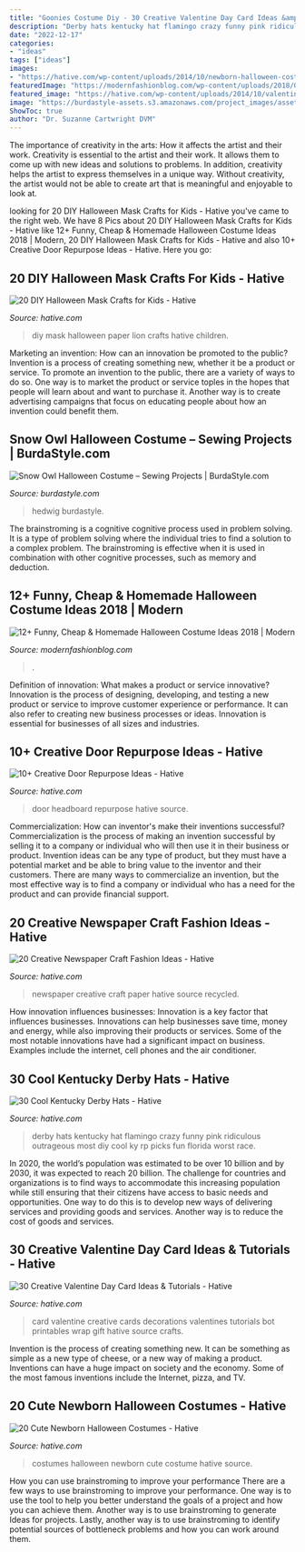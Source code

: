 ```yaml
---
title: "Goonies Costume Diy - 30 Creative Valentine Day Card Ideas &amp; Tutorials"
description: "Derby hats kentucky hat flamingo crazy funny pink ridiculous outrageous most diy cool ky rp picks fun florida worst race"
date: "2022-12-17"
categories:
- "ideas"
tags: ["ideas"]
images:
- "https://hative.com/wp-content/uploads/2014/10/newborn-halloween-costumes/6-newborn-halloween-costume-ideas.jpg"
featuredImage: "https://modernfashionblog.com/wp-content/uploads/2018/08/12-Funny-Cheap-Homemade-Halloween-Costume-Ideas-2018-13.jpg"
featured_image: "https://hative.com/wp-content/uploads/2014/10/valentine-card-ideas/18-valentine-card-ideas.jpg"
image: "https://burdastyle-assets.s3.amazonaws.com/project_images/assets/000/235/350/2011_costume_original.jpg?1320602427"
ShowToc: true
author: "Dr. Suzanne Cartwright DVM"
---
```



The importance of creativity in the arts: How it affects the artist and their work.
Creativity is essential to the artist and their work. It allows them to come up with new ideas and solutions to problems. In addition, creativity helps the artist to express themselves in a unique way. Without creativity, the artist would not be able to create art that is meaningful and enjoyable to look at.

	

		
looking for 20 DIY Halloween Mask Crafts for Kids - Hative you've came to the right web. We have 8 Pics about 20 DIY Halloween Mask Crafts for Kids - Hative like 12+ Funny, Cheap &amp; Homemade Halloween Costume Ideas 2018 | Modern, 20 DIY Halloween Mask Crafts for Kids - Hative and also 10+ Creative Door Repurpose Ideas - Hative. Here you go:
		
    
## 20 DIY Halloween Mask Crafts For Kids - Hative

<img loading=lazy src="https://hative.com/wp-content/uploads/2014/10/diy-halloween-mask-crafts/17-diy-paper-lion-mask.jpg" onerror="this.onerror=null;this.src='https://tse3.mm.bing.net/th?id=OIP.J3FI4kr0Jpr_X3neauVu1gHaLn&amp;pid=15.1';" alt="20 DIY Halloween Mask Crafts for Kids - Hative">

_Source: hative.com_

>diy mask halloween paper lion crafts hative children. 

	

Marketing an invention: How can an innovation be promoted to the public?
Invention is a process of creating something new, whether it be a product or service. To promote an invention to the public, there are a variety of ways to do so. One way is to market the product or service toples in the hopes that people will learn about and want to purchase it. Another way is to create advertising campaigns that focus on educating people about how an invention could benefit them.

    
## Snow Owl Halloween Costume – Sewing Projects | BurdaStyle.com

<img loading=lazy src="https://burdastyle-assets.s3.amazonaws.com/project_images/assets/000/235/350/2011_costume_original.jpg?1320602427" onerror="this.onerror=null;this.src='https://tse2.mm.bing.net/th?id=OIP.PeB9UGfDZmySs5BDHRGCmwHaNL&amp;pid=15.1';" alt="Snow Owl Halloween Costume – Sewing Projects | BurdaStyle.com">

_Source: burdastyle.com_

>hedwig burdastyle. 

	

The brainstroming is a cognitive cognitive process used in problem solving. It is a type of problem solving where the individual tries to find a solution to a complex problem. The brainstroming is effective when it is used in combination with other cognitive processes, such as memory and deduction.

    
## 12+ Funny, Cheap &amp; Homemade Halloween Costume Ideas 2018 | Modern

<img loading=lazy src="https://modernfashionblog.com/wp-content/uploads/2018/08/12-Funny-Cheap-Homemade-Halloween-Costume-Ideas-2018-13.jpg" onerror="this.onerror=null;this.src='https://tse1.mm.bing.net/th?id=OIP.Sc0gCTtOHyvynAWbmrUgIQHaML&amp;pid=15.1';" alt="12+ Funny, Cheap &amp; Homemade Halloween Costume Ideas 2018 | Modern">

_Source: modernfashionblog.com_

>. 

	

Definition of innovation: What makes a product or service innovative?
Innovation is the process of designing, developing, and testing a new product or service to improve customer experience or performance. It can also refer to creating new business processes or ideas. Innovation is essential for businesses of all sizes and industries.

    
## 10+ Creative Door Repurpose Ideas - Hative

<img loading=lazy src="https://hative.com/wp-content/uploads/2014/09/door-repurpose-ideas/2-vintage-headboard.jpg" onerror="this.onerror=null;this.src='https://tse2.mm.bing.net/th?id=OIP.h5YYLsm4N6vpA2SobDuAwQHaJ4&amp;pid=15.1';" alt="10+ Creative Door Repurpose Ideas - Hative">

_Source: hative.com_

>door headboard repurpose hative source. 

	

Commercialization: How can inventor's make their inventions successful?
Commercialization is the process of making an invention successful by selling it to a company or individual who will then use it in their business or product. 
Invention ideas can be any type of product, but they must have a potential market and be able to bring value to the inventor and their customers. There are many ways to commercialize an invention, but the most effective way is to find a company or individual who has a need for the product and can provide financial support.

    
## 20 Creative Newspaper Craft Fashion Ideas - Hative

<img loading=lazy src="https://hative.com/wp-content/uploads/2014/10/newspaper-craft-fashion-ideas/14-creative-newspaper-craft-fashion-ideas.jpg" onerror="this.onerror=null;this.src='https://tse1.mm.bing.net/th?id=OIP.LGUML7UIRXT0iilHjTsgxQHaLH&amp;pid=15.1';" alt="20 Creative Newspaper Craft Fashion Ideas - Hative">

_Source: hative.com_

>newspaper creative craft paper hative source recycled. 

	

How innovation influences businesses:
Innovation is a key factor that influences businesses. Innovations can help businesses save time, money and energy, while also improving their products or services. Some of the most notable innovations have had a significant impact on business. Examples include the internet, cell phones and the air conditioner.

    
## 30 Cool Kentucky Derby Hats - Hative

<img loading=lazy src="https://hative.com/wp-content/uploads/2014/06/kentucky-derby-hats/7-kentucky-derby-hats.jpg" onerror="this.onerror=null;this.src='https://tse4.mm.bing.net/th?id=OIP.IANVJXUthWjuD_UNc3vWfgHaLN&amp;pid=15.1';" alt="30 Cool Kentucky Derby Hats - Hative">

_Source: hative.com_

>derby hats kentucky hat flamingo crazy funny pink ridiculous outrageous most diy cool ky rp picks fun florida worst race. 

	

In 2020, the world’s population was estimated to be over 10 billion and by 2030, it was expected to reach 20 billion. The challenge for countries and organizations is to find ways to accommodate this increasing population while still ensuring that their citizens have access to basic needs and opportunities. One way to do this is to develop new ways of delivering services and providing goods and services. Another way is to reduce the cost of goods and services.

    
## 30 Creative Valentine Day Card Ideas &amp; Tutorials - Hative

<img loading=lazy src="https://hative.com/wp-content/uploads/2014/10/valentine-card-ideas/18-valentine-card-ideas.jpg" onerror="this.onerror=null;this.src='https://tse3.mm.bing.net/th?id=OIP.q4TQcFCQEtA37eTCNez9GwHaLH&amp;pid=15.1';" alt="30 Creative Valentine Day Card Ideas &amp; Tutorials - Hative">

_Source: hative.com_

>card valentine creative cards decorations valentines tutorials bot printables wrap gift hative source crafts. 

	

Invention is the process of creating something new. It can be something as simple as a new type of cheese, or a new way of making a product. Inventions can have a huge impact on society and the economy. Some of the most famous inventions include the Internet, pizza, and TV.

    
## 20 Cute Newborn Halloween Costumes - Hative

<img loading=lazy src="https://hative.com/wp-content/uploads/2014/10/newborn-halloween-costumes/6-newborn-halloween-costume-ideas.jpg" onerror="this.onerror=null;this.src='https://tse1.mm.bing.net/th?id=OIP._VvqnfuEI0Dr06Pg_QtiMgHaKK&amp;pid=15.1';" alt="20 Cute Newborn Halloween Costumes - Hative">

_Source: hative.com_

>costumes halloween newborn cute costume hative source. 

	

How you can use brainstroming to improve your performance
There are a few ways to use brainstroming to improve your performance. One way is to use the tool to help you better understand the goals of a project and how you can achieve them. Another way is to use brainstroming to generate Ideas for projects. Lastly, another way is to use brainstroming to identify potential sources of bottleneck problems and how you can work around them.

